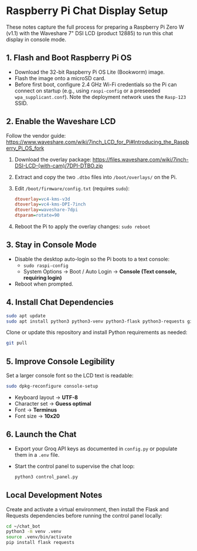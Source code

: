 # Raspberry Pi Chat Display Setup

These notes capture the full process for preparing a Raspberry Pi Zero W (v1.1) with the Waveshare 7" DSI LCD (product 12885) to run this chat display in console mode.

## 1. Flash and Boot Raspberry Pi OS
- Download the 32-bit Raspberry Pi OS Lite (Bookworm) image.
- Flash the image onto a microSD card.
- Before first boot, configure 2.4 GHz Wi-Fi credentials so the Pi can connect on startup (e.g., using `raspi-config` or a preseeded `wpa_supplicant.conf`). Note the deployment network uses the `Rasp-123` SSID.

## 2. Enable the Waveshare LCD
Follow the vendor guide: <https://www.waveshare.com/wiki/7inch_LCD_for_Pi#Introducing_the_Raspberry_Pi_OS_fork>

1. Download the overlay package: <https://files.waveshare.com/wiki/7inch-DSI-LCD-(with-cam)/7DPI-DTBO.zip>
2. Extract and copy the two `.dtbo` files into `/boot/overlays/` on the Pi.
3. Edit `/boot/firmware/config.txt` (requires `sudo`):

   ```ini
   dtoverlay=vc4-kms-v3d
   dtoverlay=vc4-kms-DPI-7inch
   dtoverlay=waveshare-7dpi
   dtparam=rotate=90
   ```

4. Reboot the Pi to apply the overlay changes: `sudo reboot`

## 3. Stay in Console Mode
- Disable the desktop auto-login so the Pi boots to a text console:
  - `sudo raspi-config`
  - System Options → Boot / Auto Login → **Console (Text console, requiring login)**
- Reboot when prompted.

## 4. Install Chat Dependencies
```bash
sudo apt update
sudo apt install python3 python3-venv python3-flask python3-requests git
```

Clone or update this repository and install Python requirements as needed:
```bash
git pull
```

## 5. Improve Console Legibility
Set a larger console font so the LCD text is readable:

```bash
sudo dpkg-reconfigure console-setup
```

- Keyboard layout → **UTF-8**
- Character set → **Guess optimal**
- Font → **Terminus**
- Font size → **10x20**

## 6. Launch the Chat
- Export your Groq API keys as documented in `config.py` or populate them in a `.env` file.
- Start the control panel to supervise the chat loop:

  ```bash
  python3 control_panel.py
  ```

## Local Development Notes
Create and activate a virtual environment, then install the Flask and Requests dependencies before running the control panel locally:

```bash
cd ~/chat_bot
python3 -m venv .venv
source .venv/bin/activate
pip install flask requests
```
